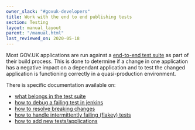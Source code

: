 ```yaml
---
owner_slack: "#govuk-developers"
title: Work with the end to end publishing tests
section: Testing
layout: manual_layout
parent: "/manual.html"
last_reviewed_on: 2020-05-18
---
```


Most GOV.UK applications are run against a [end-to-end test suite](https://github.com/alphagov/publishing-e2e-tests) as part of their build process. This is done to determine if a change in one application has a negative impact on a dependant application and to test the changed application is functioning correctly in a quasi-production environment.

There is specific documentation available on:

- [what belongs in the test suite](https://github.com/alphagov/publishing-e2e-tests/blob/master/docs/what-belongs-in-these-tests.md)
- [how to debug a failing test in jenkins](https://github.com/alphagov/publishing-e2e-tests/blob/master/docs/debugging-failures.md)
- [how to resolve breaking changes](https://github.com/alphagov/publishing-e2e-tests/blob/master/docs/breaking-app-change.md)
- [how to handle intermittently failing (flakey) tests](https://github.com/alphagov/publishing-e2e-tests/blob/master/CONTRIBUTING.md#dealing-with-flaky-tests)
- [how to add new tests/applications](https://github.com/alphagov/publishing-e2e-tests/blob/master/CONTRIBUTING.md)
